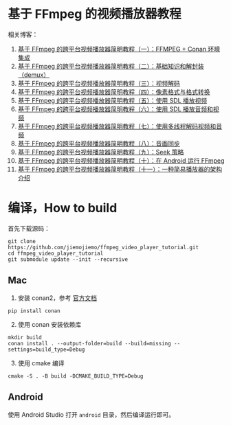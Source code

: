 # 基于 FFmpeg 的视频播放器教程

相关博客：

1. [基于 FFmpeg 的跨平台视频播放器简明教程（一）：FFMPEG + Conan 环境集成](https://blog.csdn.net/weiwei9363/article/details/130950529)
2. [基于 FFmpeg 的跨平台视频播放器简明教程（二）：基础知识和解封装（demux）](https://blog.csdn.net/weiwei9363/article/details/131014036)
3. [基于 FFmpeg 的跨平台视频播放器简明教程（三）：视频解码](https://blog.csdn.net/weiwei9363/article/details/131119444)
4. [基于 FFmpeg 的跨平台视频播放器简明教程（四）：像素格式与格式转换](https://blog.csdn.net/weiwei9363/article/details/131176974)
5. [基于 FFmpeg 的跨平台视频播放器简明教程（五）：使用 SDL 播放视频](https://blog.csdn.net/weiwei9363/article/details/131462303)
6. [基于 FFmpeg 的跨平台视频播放器简明教程（六）：使用 SDL 播放音频和视频](https://blog.csdn.net/weiwei9363/article/details/131567077)
7. [基于 FFmpeg 的跨平台视频播放器简明教程（七）：使用多线程解码视频和音频](https://blog.csdn.net/weiwei9363/article/details/131818080)
8. [基于 FFmpeg 的跨平台视频播放器简明教程（八）：音画同步](https://blog.csdn.net/weiwei9363/article/details/132030633)
9. [基于 FFmpeg 的跨平台视频播放器简明教程（九）：Seek 策略](https://blog.csdn.net/weiwei9363/article/details/132307253)
10. [基于 FFmpeg 的跨平台视频播放器简明教程（十）：在 Android 运行 FFmpeg](https://blog.csdn.net/weiwei9363/article/details/134027655)
11. [基于 FFmpeg 的跨平台视频播放器简明教程（十一）：一种简易播放器的架构介绍](https://blog.csdn.net/weiwei9363/article/details/134470831)

# 编译，How to build

首先下载源码：

```shell
git clone https://github.com/jiemojiemo/ffmpeg_video_player_tutorial.git
cd ffmpeg_video_player_tutorial
git submodule update --init --recursive 
```

## Mac

1. 安装 conan2，参考 [官方文档](https://docs.conan.io/2/installation.html)

```shell
pip install conan
```

2. 使用 conan 安装依赖库

```shell
mkdir build
conan install . --output-folder=build --build=missing --settings=build_type=Debug
```

3. 使用 cmake 编译

```shell
cmake -S . -B build -DCMAKE_BUILD_TYPE=Debug
```

## Android

使用 Android Studio 打开 `android` 目录，然后编译运行即可。